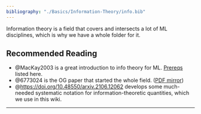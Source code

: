 ```yaml
---
bibliography: "./Basics/Information-Theory/info.bib"
---
```


Information theory is a field that covers and intersects a lot of ML disciplines, which is why we have a whole folder for it.

## Recommended Reading

- @MacKay2003 is a great introduction to info theory for ML. [Prereqs](https://www.inference.org.uk/itprnn/prereq.html) listed here.
- @6773024 is the OG paper that started the whole field. ([PDF mirror](https://people.math.harvard.edu/~ctm/home/text/others/shannon/entropy/entropy.pdf))
- @https://doi.org/10.48550/arxiv.2106.12062 develops some much-needed systematic notation for information-theoretic quantities, which we use in this wiki.

---